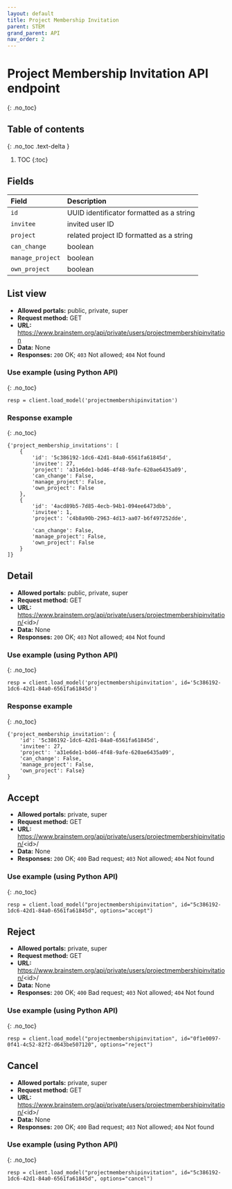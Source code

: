 ```yaml
---
layout: default
title: Project Membership Invitation
parent: STEM
grand_parent: API
nav_order: 2
---
```


# Project Membership Invitation API endpoint
{: .no_toc}

## Table of contents
{: .no_toc .text-delta }

1. TOC
{:toc}

## Fields

| Field        | Description  |
|:-------------|:-------------|
| `id` | UUID identificator formatted as a string |
| `invitee` | invited user ID |
| `project` | related project ID formatted as a string |
| `can_change` | boolean |
| `manage_project` | boolean |
| `own_project` | boolean |



## List view
- **Allowed portals:** public, private, super
- **Request method:** GET
- **URL:** https://www.brainstem.org/api/private/users/projectmembershipinvitation
- **Data:** None
- **Responses:** `200` OK; `403` Not allowed; `404` Not found

### Use example (using Python API)
{: .no_toc}

```
resp = client.load_model('projectmembershipinvitation')
```

### Response example
{: .no_toc}

```
{'project_membership_invitations': [
    {
        'id': '5c386192-1dc6-42d1-84a0-6561fa61845d',
        'invitee': 27,
        'project': 'a31e6de1-bd46-4f48-9afe-620ae6435a09',
        'can_change': False,
        'manage_project': False,
        'own_project': False
    },
    {
        'id': '4acd89b5-7d85-4ecb-94b1-094ee6473dbb',
        'invitee': 1,
        'project': 'c4b8a90b-2963-4d13-aa07-b6f497252dde',

        'can_change': False,
        'manage_project': False,
        'own_project': False
    }
]}
```


## Detail
- **Allowed portals:** public, private, super
- **Request method:** GET
- **URL:** https://www.brainstem.org/api/private/users/projectmembershipinvitation/<id\>/
- **Data:** None
- **Responses:** `200` OK; `403` Not allowed; `404` Not found

### Use example (using Python API)
{: .no_toc}

```
resp = client.load_model('projectmembershipinvitation', id='5c386192-1dc6-42d1-84a0-6561fa61845d')
```

### Response example
{: .no_toc}

```
{'project_membership_invitation': {
    'id': '5c386192-1dc6-42d1-84a0-6561fa61845d',
    'invitee': 27,
    'project': 'a31e6de1-bd46-4f48-9afe-620ae6435a09',
    'can_change': False,
    'manage_project': False,
    'own_project': False}
}
```


## Accept
- **Allowed portals:** private, super
- **Request method:** GET
- **URL:** https://www.brainstem.org/api/private/users/projectmembershipinvitation/<id\>/
- **Data:** None
- **Responses:** `200` OK; `400` Bad request; `403` Not allowed; `404` Not found

### Use example (using Python API)
{: .no_toc}

```
resp = client.load_model("projectmembershipinvitation", id="5c386192-1dc6-42d1-84a0-6561fa61845d", options="accept")
```



## Reject
- **Allowed portals:** private, super
- **Request method:** GET
- **URL:** https://www.brainstem.org/api/private/users/projectmembershipinvitation/<id\>/
- **Data:** None
- **Responses:** `200` OK; `400` Bad request; `403` Not allowed; `404` Not found

### Use example (using Python API)
{: .no_toc}

```
resp = client.load_model("projectmembershipinvitation", id="0f1e0097-0f41-4c52-82f2-d643be507120", options="reject")
```


## Cancel
- **Allowed portals:** private, super
- **Request method:** GET
- **URL:** https://www.brainstem.org/api/private/users/projectmembershipinvitation/<id\>/
- **Data:** None
- **Responses:** `200` OK; `400` Bad request; `403` Not allowed; `404` Not found

### Use example (using Python API)
{: .no_toc}

```
resp = client.load_model("projectmembershipinvitation", id="5c386192-1dc6-42d1-84a0-6561fa61845d", options="cancel")
```